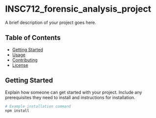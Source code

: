 # INSC712_forensic_analysis_project

A brief description of your project goes here.

## Table of Contents

- [Getting Started](#getting-started)
- [Usage](#usage)
- [Contributing](#contributing)
- [License](#license)

## Getting Started

Explain how someone can get started with your project. Include any prerequisites they need to install and instructions for installation.

```bash
# Example installation command
npm install
